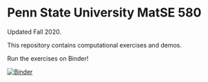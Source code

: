 # Penn State University MatSE 580

Updated Fall 2020.

This repository contains computational exercises and demos.

Run the exercises on Binder!

[![Binder](https://mybinder.org/badge_logo.svg)](https://mybinder.org/v2/gh/phasesresearchlab/psu-matse580-2020/master?urlpath=lab)


